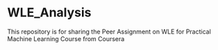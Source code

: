 WLE_Analysis
============

This repository is for sharing the Peer Assignment on WLE for Practical Machine Learning Course from Coursera 
